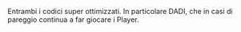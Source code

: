 Entrambi i codici super ottimizzati. 
In particolare DADI, che in casi di pareggio continua a far giocare i Player.